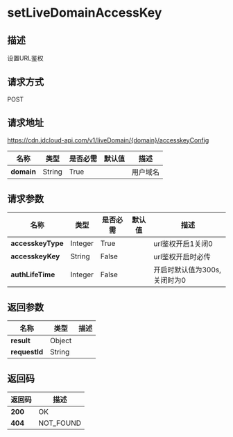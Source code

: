 # setLiveDomainAccessKey


## 描述
设置URL鉴权

## 请求方式
POST

## 请求地址
https://cdn.jdcloud-api.com/v1/liveDomain/{domain}/accesskeyConfig

|名称|类型|是否必需|默认值|描述|
|---|---|---|---|---|
|**domain**|String|True| |用户域名|

## 请求参数
|名称|类型|是否必需|默认值|描述|
|---|---|---|---|---|
|**accesskeyType**|Integer|True| |url鉴权开启1关闭0|
|**accesskeyKey**|String|False| |url鉴权开启时必传|
|**authLifeTime**|Integer|False| |开启时默认值为300s,关闭时为0|


## 返回参数
|名称|类型|描述|
|---|---|---|
|**result**|Object| |
|**requestId**|String| |


## 返回码
|返回码|描述|
|---|---|
|**200**|OK|
|**404**|NOT_FOUND|
